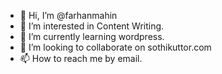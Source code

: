 - 👋 Hi, I’m @farhanmahin
- 👀 I’m interested in Content Writing.
- 🌱 I’m currently learning wordpress.
- 💞️ I’m looking to collaborate on sothikuttor.com
- 📫 How to reach me by email.

<!---
farhanmahin/farhanmahin is a ✨ special ✨ repository because its `README.md` (this file) appears on your GitHub profile.
You can click the Preview link to take a look at your changes.
--->

